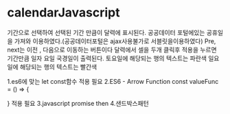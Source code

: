 # calendarJavascript
기간으로 선택하여 선택된 기간 만큼이 달력에 표시된다.
공공데이터 포털에있는 공휴일을 가져와 이용하였다.(공공데이터포털은 ajax사용불가로 서블릿을이용하였다)
Pre, next는 이전 , 다음으로 이동하는 버튼이다
달력에서 셀을 두개 클릭후 적용을 누르면 기간만큼 일자 요일 국경일이 출력된다.
토요일에 해당되는 행의 텍스트는 파란색
일요일에 해당되는 행의 텍스트는 빨간색


1.es6에 맞는 let const함수 적용 필요
2.ES6 - Arrow Function
const valueFunc = () => {

} 적용 필요
3.javascript promise then
4.샌드박스패턴

